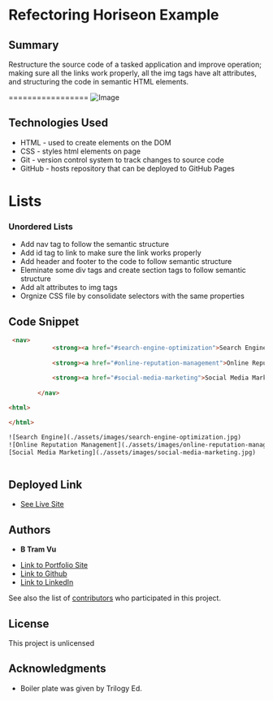 # Refectoring Horiseon Example 

## Summary 

Restructure the source code of a tasked application and improve operation; making sure all the links work properly, all the img tags have alt attributes, and structuring the code in semantic HTML elements. 

=================
![Image](01-html-css-git-homework-demo.png)


## Technologies Used
- HTML - used to create elements on the DOM
- CSS - styles html elements on page
- Git - version control system to track changes to source code
- GitHub - hosts repository that can be deployed to GitHub Pages

# Lists
### Unordered Lists
- Add nav tag to follow the semantic structure
- Add id tag to link to make sure the link works properly 
- Add header and footer to the code to follow semantic structure
- Eleminate some div tags and create section tags to follow semantic structure 
- Add alt attributes to img tags 
- Orgnize CSS file by consolidate selectors with the same properties 

## Code Snippet
```html
 <nav>   
            <strong><a href="#search-engine-optimization">Search Engine Optimization</a> |</strong>
               
            <strong><a href="#online-reputation-management">Online Reputation Management</a> | </strong>
                
            <strong><a href="#social-media-marketing">Social Media Marketing</a> </strong>  
            
        </nav>
```

```html
<html>

</html>

![Search Engine](./assets/images/search-engine-optimization.jpg)
![Online Reputation Management](./assets/images/online-reputation-management.jpg)
[Social Media Marketing](./assets/images/social-media-marketing.jpg)



```
## Deployed Link

* [See Live Site](https://vubao2303.github.io/Refectoring-example-site/)


## Authors

* **B Tram Vu** 

- [Link to Portfolio Site](#)
- [Link to Github](https://github.com/vubao2303/Refectoring-example-site)
- [Link to LinkedIn](https://www.linkedin.com/in/tram-vu-866250121/)

See also the list of [contributors](https://github.com/your/project/contributors) who participated in this project.

## License

This project is unlicensed

## Acknowledgments

* Boiler plate was given by Trilogy Ed. 


